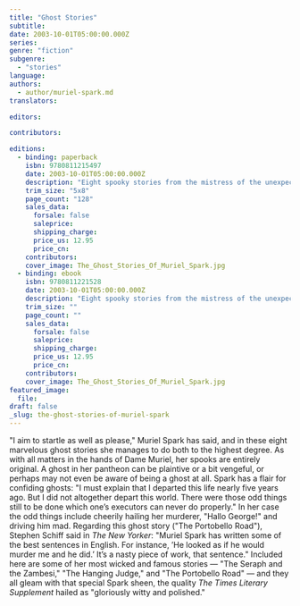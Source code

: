 ```yaml
---
title: "Ghost Stories"
subtitle:
date: 2003-10-01T05:00:00.000Z
series:
genre: "fiction"
subgenre:
  - "stories"
language:
authors:
  - author/muriel-spark.md
translators:

editors:

contributors:

editions:
  - binding: paperback
    isbn: 9780811215497
    date: 2003-10-01T05:00:00.000Z
    description: "Eight spooky stories from the mistress of the unexpected "
    trim_size: "5x8"
    page_count: "128"
    sales_data:
      forsale: false
      saleprice:
      shipping_charge:
      price_us: 12.95
      price_cn:
    contributors:
    cover_image: The_Ghost_Stories_Of_Muriel_Spark.jpg
  - binding: ebook
    isbn: 9780811221528
    date: 2003-10-01T05:00:00.000Z
    description: "Eight spooky stories from the mistress of the unexpected "
    trim_size: ""
    page_count: ""
    sales_data:
      forsale: false
      saleprice:
      shipping_charge:
      price_us: 12.95
      price_cn:
    contributors:
    cover_image: The_Ghost_Stories_Of_Muriel_Spark.jpg
featured_image:
  file:
draft: false
_slug: the-ghost-stories-of-muriel-spark
---
```


"I aim to startle as well as please," Muriel Spark has said, and in these eight marvelous ghost stories she manages to do both to the highest degree. As with all matters in the hands of Dame Muriel, her spooks are entirely original. A ghost in her pantheon can be plaintive or a bit vengeful, or perhaps may not even be aware of being a ghost at all. Spark has a flair for confiding ghosts: "I must explain that I departed this life nearly five years ago. But I did not altogether depart this world. There were those odd things still to be done which one’s executors can never do properly." In her case the odd things include cheerily hailing her murderer, "Hallo George!" and driving him mad. Regarding this ghost story ("The Portobello Road"), Stephen Schiff said in _The New Yorker_: "Muriel Spark has written some of the best sentences in English. For instance, ’He looked as if he would murder me and he did.’ It’s a nasty piece of work, that sentence." Included here are some of her most wicked and famous stories — "The Seraph and the Zambesi," "The Hanging Judge," and "The Portobello Road" — and they all gleam with that special Spark sheen, the quality _The Times Literary Supplement_ hailed as "gloriously witty and polished."

